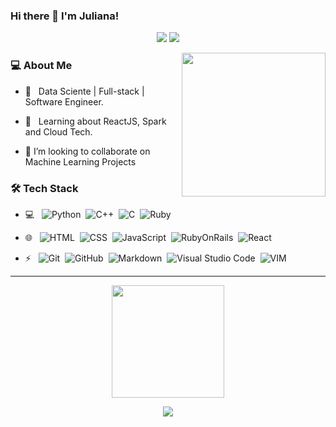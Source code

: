 ### Hi there 👋 I'm Juliana!

<p align="center">
<!-- <a href="https://www.adityavsingh.com"><img src="https://img.shields.io/badge/-adityavsingh.com-3423A6?style=flat-square&logo=Google-Chrome&logoColor=white"/></a> -->
<a href="https://linkedin.com/in/juliana-hosoume"><img src="https://img.shields.io/badge/-Juliana%20Hosoume-0077B5?style=flat-square&logo=Linkedin&logoColor=white"/></a>
<a href="mailto:ju.hosoume@gmail.com"><img src="https://img.shields.io/badge/-ju.hosoume@gmail.com-D14836?style=flat-square&logo=Gmail&logoColor=white"/></a>
</p>


<img align='right' src="https://media.giphy.com/media/xT9Igq85IOHk35xGow/source.gif" width="230">

<h3> 💻 About Me </h3>



- 🔭 &nbsp; Data Sciente | Full-stack | Software Engineer.

- 🌱 &nbsp; Learning about ReactJS, Spark and Cloud Tech.

- 👯 I’m looking to collaborate on Machine Learning Projects


<h3>🛠 Tech Stack</h3>


- 💻 &nbsp; 
    ![Python](https://img.shields.io/badge/-Python-333333?style=flat&logo=python)&nbsp; 
    ![C++](https://img.shields.io/badge/-C++-333333?style=flat&logo=C%2B%2B&logoColor=00599C)&nbsp;
    ![C](https://img.shields.io/badge/-C-333333?style=flat&logo=c)&nbsp;
    ![Ruby](https://img.shields.io/badge/-Ruby-333333?style=flat&logo=ruby)&nbsp;
    

- 🌐 &nbsp; 
    ![HTML](https://img.shields.io/badge/-HTML-333333?style=flat&logo=HTML5)&nbsp;
    ![CSS](https://img.shields.io/badge/-CSS-333333?style=flat&logo=CSS3&logoColor=1572B6)&nbsp;
    ![JavaScript](https://img.shields.io/badge/-JavaScript-333333?style=flat&logo=javascript&logoColor=1572B6)&nbsp;
    ![RubyOnRails](https://img.shields.io/badge/-RubyOnRails-333333?style=flat&logo=ruby-on-rails&logoColor=1572B6)&nbsp;
    ![React](https://img.shields.io/badge/-React-333333?style=flat&logo=react&logoColor=1572B6)&nbsp;
    
- ⚡ &nbsp; 
    ![Git](https://img.shields.io/badge/-Git-333333?style=flat&logo=git)&nbsp;
    ![GitHub](https://img.shields.io/badge/-GitHub-333333?style=flat&logo=github)&nbsp;
    ![Markdown](https://img.shields.io/badge/-Markdown-333333?style=flat&logo=markdown)&nbsp;
    ![Visual Studio Code](https://img.shields.io/badge/-Visual%20Studio%20Code-333333?style=flat&logo=visual-studio-code&logoColor=007ACC)&nbsp;
    ![VIM](https://img.shields.io/badge/-vim-333333?style=flat&logo=vim&logoColor=007ACC)&nbsp;

---
<p align="center">
<img height="180em" src="https://github-readme-stats.vercel.app/api?username=jhosoume&show_icons=true&theme=default&hide=issues,contribs&count_private=true&include_all_commits=true)](https://github.com/jhosoume/" />
</p>

<p align="center">
<img src="https://github-readme-stats.vercel.app/api/top-langs/?username=jhosoume&theme=default&hide=verilog,postscript&langs_count=8&layout=compact&count_private=true)](https://github.com/jhosoume/" />
</p>


<!--
**jhosoume/jhosoume** is a ✨ _special_ ✨ repository because its `README.md` (this file) appears on your GitHub profile.

Here are some ideas to get you started:

- 🔭 I’m currently working on ...
- 🌱 I’m currently learning ...
- 👯 I’m looking to collaborate on ...
- 🤔 I’m looking for help with ...
- 💬 Ask me about ...
- 📫 How to reach me: ...
- 😄 Pronouns: ...
- ⚡ Fun fact: ...
-->
